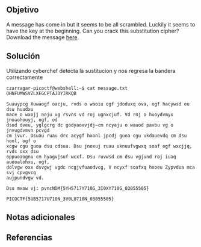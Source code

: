 ## Objetivo

A message has come in but it seems to be all scrambled. Luckily it seems to have the key at the beginning. Can you crack this substitution cipher?Download the message [here](https://artifacts.picoctf.net/c/153/message.txt).
## Solución

Utilizando cyberchef detecta la sustitucion y nos regresa la bandera correctamente


```
czarragar-picoctf@webshell:~$ cat message.txt 
OHNFUMWSVZLXEGCPTAJDYIRKQB 

Suauypcg Xuwaogf oacju, rvds o waoiu ogf jdoduxq ova, ogf hacywsd eu dsu huudxu
mace o wxojj noju vg rsvns vd roj ugnxcjuf. Vd roj o huoydvmyx jnoaohouyj, ogf, od
dsod dveu, yglgcrg dc godyaoxvjdj—cm ncyaju o wauod pavbu vg o jnvugdvmvn pcvgd
cm ivur. Dsuau ruau drc acygf hxonl jpcdj guoa cgu ukdauevdq cm dsu honl, ogf o
xcgw cgu guoa dsu cdsua. Dsu jnoxuj ruau uknuufvgwxq soaf ogf wxcjjq, rvds oxx dsu
oppuoaognu cm hyagvjsuf wcxf. Dsu ruvwsd cm dsu vgjund roj iuaq aueoalohxu, ogf,
dolvgw oxx dsvgwj vgdc ncgjvfuaodvcg, V ncyxf soafxq hxoeu Zypvdua mca svj cpvgvcg
aujpundvgw vd.

Dsu mxow vj: pvncNDM{5YH5717Y710G_3I0XY710G_03055505}
```

```
PICOCTF{5UB5717U710N_3V0LU710N_03055505}
```


## Notas adicionales


## Referencias
